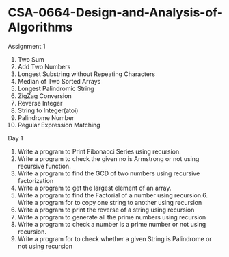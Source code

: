 # CSA-0664-Design-and-Analysis-of-Algorithms
Assignment 1 <br />
1. Two Sum<br />
2. Add Two Numbers<br />
3. Longest Substring without Repeating Characters<br />
4. Median of Two Sorted Arrays<br />
5. Longest Palindromic String<br />
6. ZigZag Conversion<br />
7. Reverse Integer<br />
8. String to Integer(atoi)<br />
9. Palindrome Number<br />
10. Regular Expression Matching<br />

Day 1 <br />
1. Write a program to Print Fibonacci Series using recursion.<br />
2. Write a program to check the given no is Armstrong or not using recursive function.<br />
3. Write a program to find the GCD of two numbers using recursive factorization<br />
4. Write a program to get the largest element of an array.<br />
5. Write a program to find the Factorial of a number using recursion.6. Write a program for to copy one string to another  using recursion<br />
7. Write a program   to print the reverse of a string using recursion<br />
8. Write a program   to generate all the prime numbers using recursion<br />
9. Write a program to check a number is a prime number or not using recursion.<br />
10. Write a program for to check whether a given String is Palindrome or  not using recursion<br />
